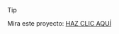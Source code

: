 > [!TIP]
> Mira este proyecto: <a href="https://sakhurama.github.io/calculadoraGastos/">HAZ CLIC AQUÍ</a>
